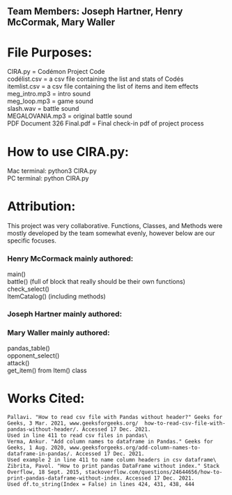 ## Team Members: Joseph Hartner, Henry McCormak, Mary Waller

# File Purposes:
CIRA.py = Codémon Project Code\
codélist.csv = a csv file containing the list and stats of Codés\
itemlist.csv = a csv file containing the list of items and item effects\
meg_intro.mp3 = intro sound\
meg_loop.mp3 = game sound\
slash.wav = battle sound\
MEGALOVANIA.mp3 = original battle sound\
PDF Document 326 Final.pdf = Final check-in pdf of project process

# How to use CIRA.py:
Mac terminal: python3 CIRA.py\
PC terminal: python CIRA.py

# Attribution:
This project was very collaborative. Functions, Classes, and Methods were mostly developed by the team somewhat evenly, however below are our specific focuses.

### Henry McCormack mainly authored:
main()\
battle() (full of block that really should be their own functions)\
check_select()\
ItemCatalog() (including methods)

### Joseph Hartner mainly authored:


### Mary Waller mainly authored:
pandas_table()\
opponent_select()\
attack()\
get_item() from Item() class

 # Works Cited:
    Pallavi. "How to read csv file with Pandas without header?" Geeks for Geeks, 3 Mar. 2021, www.geeksforgeeks.org/  how-to-read-csv-file-with-pandas-without-header/. Accessed 17 Dec. 2021.
    Used in line 411 to read csv files in pandas\
    Verma, Ankur. "Add column names to dataframe in Pandas." Geeks for Geeks, 1 Aug. 2020, www.geeksforgeeks.org/add-column-names-to-dataframe-in-pandas/. Accessed 17 Dec. 2021.
    Used example 2 in line 411 to name column headers in csv dataframe\
    Zibrita, Pavol. "How to print pandas DataFrame without index." Stack Overflow, 18 Sept. 2015, stackoverflow.com/questions/24644656/how-to-print-pandas-dataframe-without-index. Accessed 17 Dec. 2021.
    Used df.to_string(Index = False) in lines 424, 431, 438, 444

